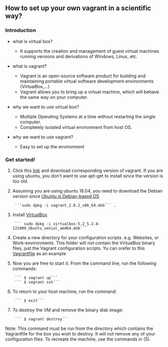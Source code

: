 ## How to set up your own vagrant in a scientific way?

### Introduction

* what is virtual box?

  - It supports the creation and management of guest virtual machines running versions and derivations of Windows, Linux, etc.
  
* what is vagrant?

  - Vagrant is an open-source software product for building and maintaining portable virtual software development environments (VirtualBox,...)
  - Vagrant allows you to bring up a virtual machine, which will behave the same way on your computer.
  
* why we want to use virtual box?

  - Multiple Operating Systems at a time without restarting the single computer.
  - Completely isolated virtual environment from host OS. 
 
* why we want to use vagrant?
  - Easy to set up the environment

### Get started!

1. Click this [link](https://www.vagrantup.com/downloads.html) and download corresponding version of vagrant. If you are using ubuntu, you don't want to use apt-get to install since the version is too old.

2. Assuming you are using ubuntu 16.04, you need to download the Debian version since [Ubuntu is Debian-based OS](https://unix.stackexchange.com/questions/28324/how-is-ubuntu-based-on-debian)

        ```sudo dpkg -i vagrant_2.0.2_x86_64.deb``` . 

3. Install [VirtualBox](https://www.virtualbox.org/wiki/Linux_Downloads)

        ``` sudo dpkg -i virtualbox-5.2_5.2.8-121009_Ubuntu_xenial_amd64.deb```

4. Create a new directory for your configuration scripts. e.g. Websites, or Work-environments. This folder will not contain the VirtualBox binary files, just the Vagrant configuration scripts. 
Yu can orefer to this [Vagrantfile](https://github.com/alfredcoder/configuration-summary/blob/master/vagrant-set-up/Vagrantfile) as an example

5. Now you are free to start it. From the command line, run the following commands:

        ``` $ vagrant up```
        ``` $ vagrant ssh```
        
6. To return to your host machine, run the command:

        ``` $ exit```
        
7. To destroy the VM and remove the binary disk image:

        ``` $ vagrant destroy``` 
        
Note: This command must be run from the directory which contains the Vagrantfile for the box you wish to destroy. It will not remove any of your configuration files. To recreate the machine, use the commands in (5).
